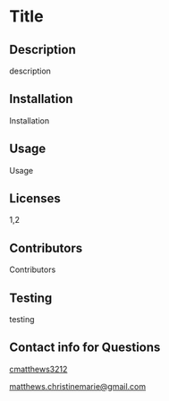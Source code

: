 
# Title

## Description
description

## Installation
Installation

## Usage
Usage

## Licenses
1,2

## Contributors
Contributors

## Testing
testing

## Contact info for Questions
<a href="https://github.com/cmatthews3212">cmatthews3212</a>

<a href="mailto: matthews.christinemarie@gmail.com">matthews.christinemarie@gmail.com</a>